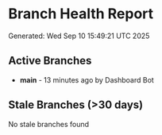 # Branch Health Report
Generated: Wed Sep 10 15:49:21 UTC 2025

## Active Branches
- **main** - 13 minutes ago by Dashboard Bot

## Stale Branches (>30 days)
No stale branches found
